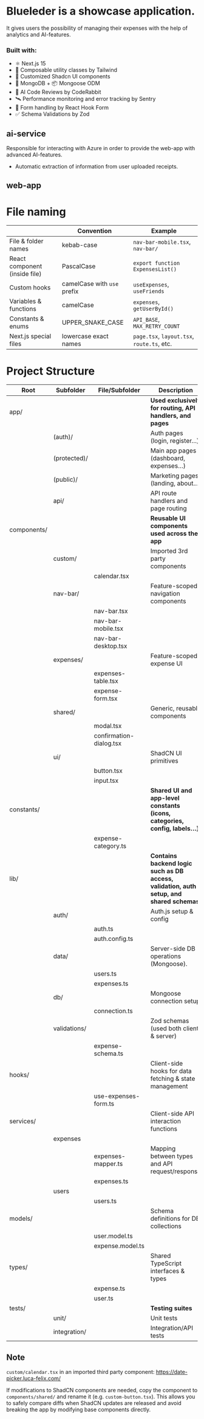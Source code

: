 # Blueleder is a showcase application.

It gives users the possibility of managing their expenses with the help of analytics and AI-features.

### Built with:

- ⚛️ Next.js 15
- 🧩 Composable utility classes by Tailwind
- 🎨 Customized Shadcn UI components
- 🍃 MongoDB + 📦 Mongoose ODM
- 🐰 AI Code Reviews by CodeRabbit
- 🛰️ Performance monitoring and error tracking by Sentry
- 📝 Form handling by React Hook Form
- ✅ Schema Validations by Zod

## ai-service

Responsible for interacting with Azure in order to provide the web-app with advanced AI-features.

- Automatic extraction of information from user uploaded receipts.

## web-app

# File naming

|                               | Convention                  | Example                                    |
| ----------------------------- | --------------------------- | ------------------------------------------ |
| File & folder names           | kebab-case                  | `nav-bar-mobile.tsx`, `nav-bar/`           |
| React component (inside file) | PascalCase                  | `export function ExpensesList()`           |
| Custom hooks                  | camelCase with `use` prefix | `useExpenses`, `useFriends`                |
| Variables & functions         | camelCase                   | `expenses`, `getUserById()`                |
| Constants & enums             | UPPER_SNAKE_CASE            | `API_BASE`, `MAX_RETRY_COUNT`              |
| Next.js special files         | lowercase exact names       | `page.tsx`, `layout.tsx`, `route.ts`, etc. |

# Project Structure

| Root        | Subfolder    | File/Subfolder          | Description                                                                              |
| ----------- | ------------ | ----------------------- | ---------------------------------------------------------------------------------------- |
| app/        |              |                         | **Used exclusively for routing, API handlers, and pages**                                |
|             | (auth)/      |                         | Auth pages (login, register…)                                                            |
|             | (protected)/ |                         | Main app pages (dashboard, expenses…)                                                    |
|             | (public)/    |                         | Marketing pages (landing, about…)                                                        |
|             | api/         |                         | API route handlers and page routing                                                      |
| components/ |              |                         | **Reusable UI components used across the app**                                           |
|             | custom/      |                         | Imported 3rd party components                                                            |
|             |              | calendar.tsx            |                                                                                          |
|             | nav-bar/     |                         | Feature-scoped navigation components                                                     |
|             |              | nav-bar.tsx             |                                                                                          |
|             |              | nav-bar-mobile.tsx      |                                                                                          |
|             |              | nav-bar-desktop.tsx     |                                                                                          |
|             | expenses/    |                         | Feature-scoped expense UI                                                                |
|             |              | expenses-table.tsx      |                                                                                          |
|             |              | expense-form.tsx        |                                                                                          |
|             | shared/      |                         | Generic, reusable components                                                             |
|             |              | modal.tsx               |                                                                                          |
|             |              | confirmation-dialog.tsx |                                                                                          |
|             | ui/          |                         | ShadCN UI primitives                                                                     |
|             |              | button.tsx              |                                                                                          |
|             |              | input.tsx               |                                                                                          |
| constants/  |              |                         | **Shared UI and app-level constants (icons, categories, config, labels…)**               |
|             |              | expense-category.ts     |                                                                                          |
| lib/        |              |                         | **Contains backend logic such as DB access, validation, auth setup, and shared schemas** |
|             | auth/        |                         | Auth.js setup & config                                                                   |
|             |              | auth.ts                 |                                                                                          |
|             |              | auth.config.ts          |                                                                                          |
|             | data/        |                         | Server-side DB operations (Mongoose).                                                    |
|             |              | users.ts                |                                                                                          |
|             |              | expenses.ts             |                                                                                          |
|             | db/          |                         | Mongoose connection setup                                                                |
|             |              | connection.ts           |                                                                                          |
|             | validations/ |                         | Zod schemas (used both client & server)                                                  |
|             |              | expense-schema.ts       |                                                                                          |
| hooks/      |              |                         | Client-side hooks for data fetching & state management                                   |
|             |              | use-expenses-form.ts    |                                                                                          |
| services/   |              |                         | Client-side API interaction functions                                                    |
|             | expenses     |                         |                                                                                          |
|             |              | expenses-mapper.ts      | Mapping between types and API request/response                                           |
|             |              | expenses.ts             |                                                                                          |
|             | users        |                         |                                                                                          |
|             |              | users.ts                |                                                                                          |
| models/     |              |                         | Schema definitions for DB collections                                                    |
|             |              | user.model.ts           |                                                                                          |
|             |              | expense.model.ts        |                                                                                          |
| types/      |              |                         | Shared TypeScript interfaces & types                                                     |
|             |              | expense.ts              |                                                                                          |
|             |              | user.ts                 |                                                                                          |
| tests/      |              |                         | **Testing suites**                                                                       |
|             | unit/        |                         | Unit tests                                                                               |
|             | integration/ |                         | Integration/API tests                                                                    |

## Note

`custom/calendar.tsx` in an imported third party component: https://date-picker.luca-felix.com/

If modifications to ShadCN components are needed, copy the component to `components/shared/` and rename it (e.g. `custom-button.tsx`).
This allows you to safely compare diffs when ShadCN updates are released and avoid breaking the app by modifying base components directly.
